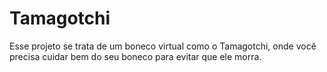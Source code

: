 # Tamagotchi
Esse projeto se trata de um boneco virtual como o Tamagotchi, onde você precisa cuidar bem do seu boneco para evitar que ele morra.
